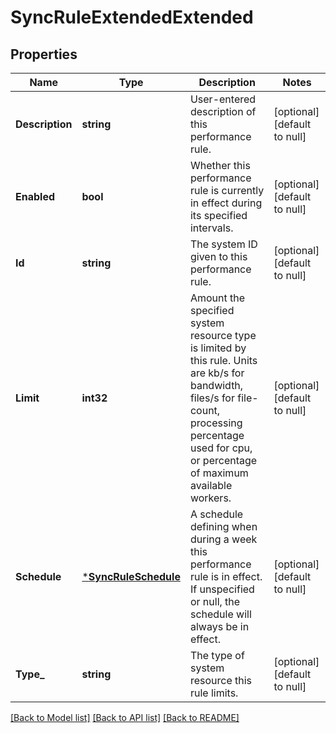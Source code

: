 # SyncRuleExtendedExtended

## Properties
Name | Type | Description | Notes
------------ | ------------- | ------------- | -------------
**Description** | **string** | User-entered description of this performance rule. | [optional] [default to null]
**Enabled** | **bool** | Whether this performance rule is currently in effect during its specified intervals. | [optional] [default to null]
**Id** | **string** | The system ID given to this performance rule. | [optional] [default to null]
**Limit** | **int32** | Amount the specified system resource type is limited by this rule.  Units are kb/s for bandwidth, files/s for file-count, processing percentage used for cpu, or percentage of maximum available workers. | [optional] [default to null]
**Schedule** | [***SyncRuleSchedule**](SyncRuleSchedule.md) | A schedule defining when during a week this performance rule is in effect.  If unspecified or null, the schedule will always be in effect. | [optional] [default to null]
**Type_** | **string** | The type of system resource this rule limits. | [optional] [default to null]

[[Back to Model list]](../README.md#documentation-for-models) [[Back to API list]](../README.md#documentation-for-api-endpoints) [[Back to README]](../README.md)


